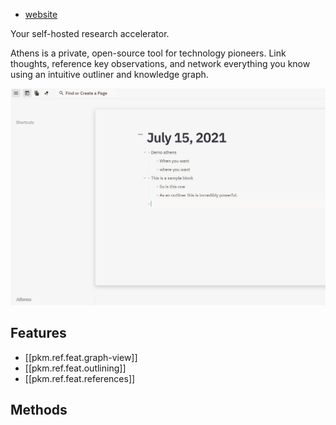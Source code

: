 <!-- see [[pkm.tools.dendron]] for an example -->

- [website](https://www.athensresearch.org/)

Your self-hosted research accelerator. 

Athens is a private, open-source tool for technology pioneers. Link thoughts, reference key observations, and network everything you know using an intuitive outliner and knowledge graph.

<!-- Short description about what this tool does. Ideally include a screenshot -->
![](/assets/images/2021-07-15-19-15-07.png)
## Features
- [[pkm.ref.feat.graph-view]]
- [[pkm.ref.feat.outlining]]
- [[pkm.ref.feat.references]]


<!-- What primary features does this tool have-->

## Methods

<!-- What [[pkm.methods]] is this tool well suited for?-->

